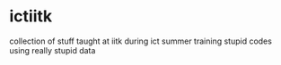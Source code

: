 # ictiitk
collection of stuff taught at iitk during ict summer training
stupid codes using really stupid data
